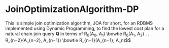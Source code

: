 # JoinOptimizationAlgorithm-DP
This is simple join optimization algorithm, JOA for short, for an RDBMS implemented using Dynamic Programming, to find the lowest cost plan for a natural chain join query **Q** in terms of R<sub>0</sub>(A<sub>0</sub>, A<sub>1</sub>) \bowtie R<sub>0</sub>(A<sub>1</sub>, A<sub>2</sub>) . . . R_{n−2}(A_{n−2}, A_{n−1}) \bowtie R_{n−1}(A_{n−1}, A_n)$$

